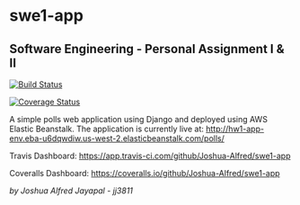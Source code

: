 # swe1-app
## Software Engineering - Personal Assignment I & II

[![Build Status](https://app.travis-ci.com/gcivil-nyu-org/Wednesday-Fall2023-Team-1.svg?branch=joshua-master)](https://app.travis-ci.com/github/gcivil-nyu-org/Wednesday-Fall2023-Team-1)


[![Coverage Status](https://coveralls.io/repos/github/gcivil-nyu-org/Wednesday-Fall2023-Team-1/badge.svg?branch=joshua-master)](https://coveralls.io/github/gcivil-nyu-org/Wednesday-Fall2023-Team-1)

A simple polls web application using Django and deployed using AWS Elastic Beanstalk. The application is currently live at: http://hw1-app-env.eba-u6dqwdiw.us-west-2.elasticbeanstalk.com/polls/

Travis Dashboard: https://app.travis-ci.com/github/Joshua-Alfred/swe1-app

Coveralls Dashboard: https://coveralls.io/github/Joshua-Alfred/swe1-app

*by Joshua Alfred Jayapal - jj3811* 
